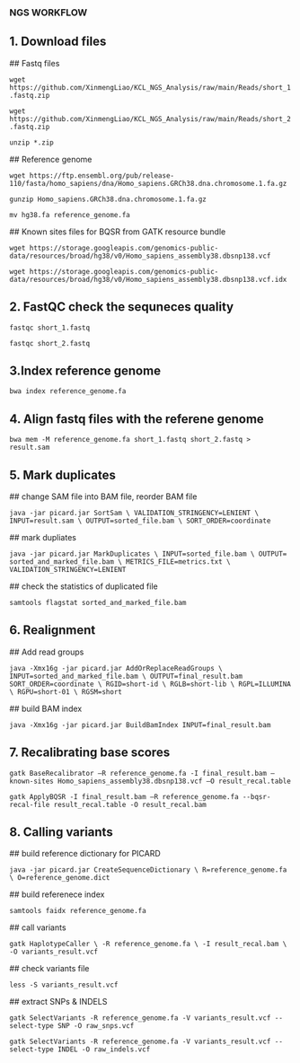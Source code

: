 ### NGS WORKFLOW

## 1. Download files

## Fastq files

`wget https://github.com/XinmengLiao/KCL_NGS_Analysis/raw/main/Reads/short_1.fastq.zip`

`wget https://github.com/XinmengLiao/KCL_NGS_Analysis/raw/main/Reads/short_2.fastq.zip`

`unzip *.zip`

## Reference genome

`wget https://ftp.ensembl.org/pub/release-110/fasta/homo_sapiens/dna/Homo_sapiens.GRCh38.dna.chromosome.1.fa.gz`

`gunzip Homo_sapiens.GRCh38.dna.chromosome.1.fa.gz`

`mv hg38.fa reference_genome.fa`

## Known sites files for BQSR from GATK resource bundle

`wget https://storage.googleapis.com/genomics-public-data/resources/broad/hg38/v0/Homo_sapiens_assembly38.dbsnp138.vcf`

`wget https://storage.googleapis.com/genomics-public-data/resources/broad/hg38/v0/Homo_sapiens_assembly38.dbsnp138.vcf.idx`

## 2. FastQC check the sequneces quality

`fastqc short_1.fastq`

`fastqc short_2.fastq`

## 3.Index reference genome

`bwa index reference_genome.fa`

## 4. Align fastq files with the referene genome

`bwa mem -M reference_genome.fa short_1.fastq short_2.fastq > result.sam`

## 5. Mark duplicates

## change SAM file into BAM file, reorder BAM file

`java -jar picard.jar SortSam \
 VALIDATION_STRINGENCY=LENIENT \
 INPUT=result.sam \
 OUTPUT=sorted_file.bam \
 SORT_ORDER=coordinate`

## mark dupliates

`java -jar picard.jar MarkDuplicates \
 INPUT=sorted_file.bam \
 OUTPUT= sorted_and_marked_file.bam \
 METRICS_FILE=metrics.txt \
 VALIDATION_STRINGENCY=LENIENT`

## check the statistics of duplicated file

`samtools flagstat sorted_and_marked_file.bam`

## 6. Realignment

## Add read groups

`java -Xmx16g -jar picard.jar AddOrReplaceReadGroups \
 INPUT=sorted_and_marked_file.bam \
 OUTPUT=final_result.bam SORT_ORDER=coordinate \
 RGID=short-id \
 RGLB=short-lib \
 RGPL=ILLUMINA \
 RGPU=short-01 \
 RGSM=short`

## build BAM index

`java -Xmx16g -jar picard.jar BuildBamIndex INPUT=final_result.bam`


## 7. Recalibrating base scores

`gatk BaseRecalibrator –R reference_genome.fa -I final_result.bam –known-sites Homo_sapiens_assembly38.dbsnp138.vcf –O result_recal.table`

`gatk ApplyBQSR -I final_result.bam –R reference_genome.fa --bqsr-recal-file result_recal.table -O result_recal.bam`

## 8. Calling variants

## build reference dictionary for PICARD

`java -jar picard.jar CreateSequenceDictionary \
 R=reference_genome.fa \
 O=reference_genome.dict`

## build referenece index

`samtools faidx reference_genome.fa`

## call variants

`gatk HaplotypeCaller \
 -R reference_genome.fa \
 -I result_recal.bam \
 -O variants_result.vcf`

## check variants file

`less -S variants_result.vcf`

## extract SNPs & INDELS

`gatk SelectVariants -R reference_genome.fa -V variants_result.vcf --select-type SNP -O raw_snps.vcf`

`gatk SelectVariants -R reference_genome.fa -V variants_result.vcf --select-type INDEL -O raw_indels.vcf`
